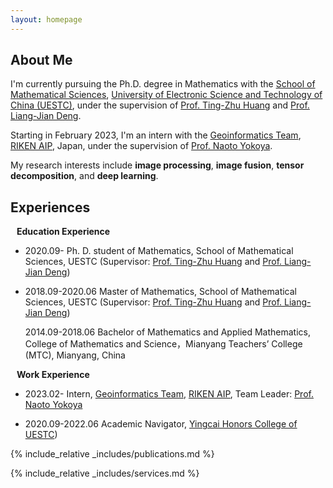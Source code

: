 ```yaml
---
layout: homepage
---
```


## About Me

I'm currently pursuing the Ph.D. degree in Mathematics with the [School of Mathematical Sciences](https://www.math.uestc.edu.cn/), [University of Electronic Science and Technology of China (UESTC)](https://www.uestc.edu.cn/), under the supervision of [Prof. Ting-Zhu Huang](https://www.math.uestc.edu.cn/info/1081/2041.htm) and [Prof. Liang-Jian Deng](https://liangjiandeng.github.io/).

Starting in February 2023, I'm an intern with the [Geoinformatics Team](https://geoinformatics2018.com/), [RIKEN AIP](https://www.riken.jp/en/research/labs/aip/), Japan, under the supervision of [Prof. Naoto Yokoya](https://naotoyokoya.com/).

My research interests include **image processing**, **image fusion**, **tensor decomposition**, and **deep learning**.

## Experiences

<h4 style="margin:0 10px 0;">Education Experience</h4>


<ul style="margin:0 0 5px;">
  <li>
    <p>2020.09- Ph. D. student of Mathematics, School of Mathematical Sciences, UESTC (Supervisor: <a href="http://www.math.uestc.edu.cn/info/1081/2041.htm">Prof. Ting-Zhu Huang</a> and <a href="https://liangjiandeng.github.io/">Prof. Liang-Jian Deng</a>)</p>
  </li>
  <li>
    <p>2018.09-2020.06 Master of Mathematics, School of Mathematical Sciences, UESTC (Supervisor: <a href="http://www.math.uestc.edu.cn/info/1081/2041.htm">Prof. Ting-Zhu Huang</a> and <a href="https://liangjiandeng.github.io/">Prof. Liang-Jian Deng</a>)</p>
  </li>
    <p>2014.09-2018.06 Bachelor of Mathematics and Applied Mathematics, College of Mathematics and Science，Mianyang Teachers’ College (MTC), Mianyang, China </p>

</ul>

<h4 style="margin:0 10px 0;">Work Experience</h4>
<ul style="margin:0 0 5px;">
  <li>
    <p>2023.02- Intern, <a href="https://geoinformatics2018.com/">Geoinformatics Team</a>,  <a href="https://www.riken.jp/en/research/labs/aip/">RIKEN AIP</a>, Team Leader: <a href="https://naotoyokoya.com/"> Prof. Naoto Yokoya</a> </li>
  <li> 
    <p>2020.09-2022.06 Academic Navigator, <a href="https://www.yingcai.uestc.edu.cn/">Yingcai Honors College of UESTC</a>)</p>
  </li>


</ul>





{% include_relative _includes/publications.md %}


{% include_relative _includes/services.md %}






